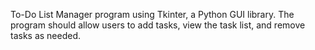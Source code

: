 To-Do List Manager program using Tkinter, a Python GUI library. The program should allow users to add tasks, view the task list, and remove tasks as needed.
